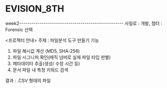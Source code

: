 # EVISION_8TH


week2---------------------------------------------------
사일로 : 개발, 챕터 : Forensic 선택 

<프로젝터 안내>
주제 : 파일분석 도구 만들기
기능 
  1. 파일 해시값 계산 (MD5, SHA-256)
  2. 파일 시그니처 확인(매직 넘버로 실제 파일 타입 판별)
  3. 메타데이터 추출(생성/ 수정 시간 등)
  4. 문서 파일 내 특정 키워드 검색 

결과 : .CSV 형태의 파일 
